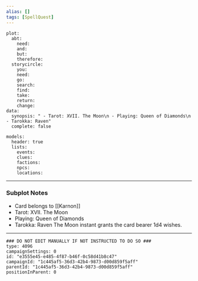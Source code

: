 ```yaml
---
alias: []
tags: [SpellQuest]
---
```

```RpgManagerData
plot: 
  abt: 
    need: 
    and: 
    but: 
    therefore: 
  storycircle: 
    you: 
    need: 
    go: 
    search: 
    find: 
    take: 
    return: 
    change: 
data: 
  synopsis: " - Tarot: XVII. The Moon\n - Playing: Queen of Diamonds\n - Tarokka: Raven"
  complete: false
```
```RpgManager
models: 
  header: true
  lists: 
    events: 
    clues: 
    factions: 
    npcs: 
    locations: 
```
---
### Subplot Notes
 - Card belongs to [[Karnon]]
 - Tarot: XVII. The Moon
 - Playing: Queen of Diamonds
 - Tarokka: Raven
The Moon instant grants the card bearer 1d4 wishes.

---
```RpgManagerID
### DO NOT EDIT MANUALLY IF NOT INSTRUCTED TO DO SO ###
type: 4096
campaignSettings: 0
id: "e3555e45-e485-4f87-b46f-0c58d41b8c47"
campaignId: "1c445af5-36d3-42b4-9873-d00d859f5aff"
parentId: "1c445af5-36d3-42b4-9873-d00d859f5aff"
positionInParent: 0
```
